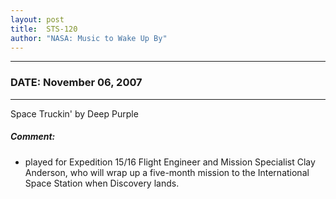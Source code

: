 ```yaml
---
layout: post
title:  STS-120
author: "NASA: Music to Wake Up By"
---
```


----
### DATE: November 06, 2007
----
Space Truckin' by Deep Purple

##### Comment:
* played for Expedition 15/16 Flight Engineer and Mission Specialist Clay Anderson, who will wrap up a five-month mission to the International Space Station when Discovery lands.
